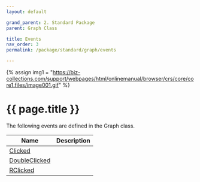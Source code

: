 ```yaml
---
layout: default

grand_parent: 2. Standard Package
parent: Graph Class

title: Events
nav_order: 3
permalink: /package/standard/graph/events

---
```

{% assign img1 = "https://biz-collections.com/support/webpages/html/onlinemanual/browser/crs/core/core1.files/image001.gif" %}


# {{ page.title }}

The following events are defined in the Graph class.

|Name       |  Description |
|----------	|--------------|
|[Clicked](/package/standard/graph/events/Clicked)       | |
|[DoubleClicked](/package/standard/graph/events/DoubleClicked)       | |
|[RClicked](/package/standard/graph/events/RClicked)       | |